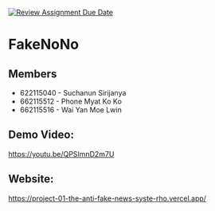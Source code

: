 [![Review Assignment Due Date](https://classroom.github.com/assets/deadline-readme-button-22041afd0340ce965d47ae6ef1cefeee28c7c493a6346c4f15d667ab976d596c.svg)](https://classroom.github.com/a/k6kO_4Go)

# FakeNoNo

## Members

- 622115040 - Suchanun Sirijanya
- 662115512 - Phone Myat Ko Ko
- 662115516 - Wai Yan Moe Lwin

## Demo Video:
https://youtu.be/QPSImnD2m7U

## Website:
https://project-01-the-anti-fake-news-syste-rho.vercel.app/